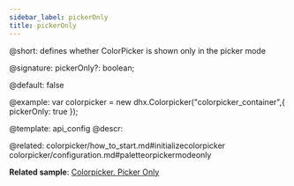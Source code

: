 ```yaml
---
sidebar_label: pickerOnly
title: pickerOnly
---          
```


@short: defines whether ColorPicker is shown only in the picker mode

@signature: pickerOnly?: boolean;

@default: false

@example: 
var colorpicker = new dhx.Colorpicker("colorpicker_container",{
	pickerOnly: true
});


@template:	api_config
@descr: 

@related: colorpicker/how_to_start.md#initializecolorpicker
colorpicker/configuration.md#paletteorpickermodeonly


**Related sample**: [Colorpicker. Picker Only](https://snippet.dhtmlx.com/5zlvvwpl)